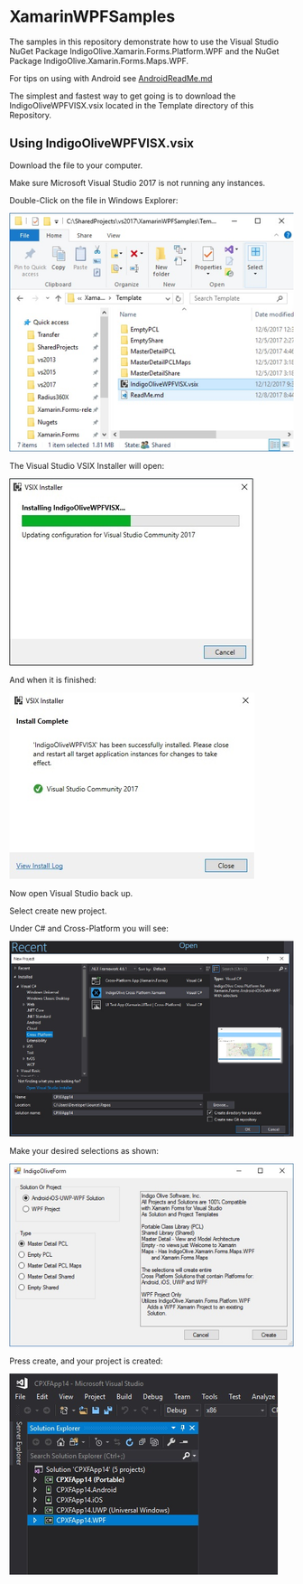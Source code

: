 # XamarinWPFSamples

The samples in this repository demonstrate how to use the Visual Studio NuGet Package IndigoOlive.Xamarin.Forms.Platform.WPF and the NuGet Package IndigoOlive.Xamarin.Forms.Maps.WPF.

For tips on using with Android see [AndroidReadMe.md](AndroidReadMe.md)

The simplest and fastest way to get going is to download the IndigoOliveWPFVISX.vsix located in the Template directory of this Repository.

## Using IndigoOliveWPFVISX.vsix

Download the file to your computer.

Make sure Microsoft Visual Studio 2017 is not running any instances.

Double-Click on the file in Windows Explorer:

![Download VSIX](images/DownloadVISX.jpg)

The Visual Studio VSIX Installer will open:

![VSIX Installing](images/VISXInstalling.jpg)

And when it is finished:

![VSIX Installed](images/VISXInstalled.jpg)

Now open Visual Studio back up.

Select create new project.

Under C# and Cross-Platform you will see:

![Indigo Olive Cross Platform Xamarin CSharp](images/IndigoOliveCrossPlatformXamarinCSharp.jpg)

Make your desired selections as shown:

![Master Detail Selected](images/MasterDetailPCLSelected.jpg)

Press create, and your project is created:

![IndigoOlive Project Created](images/IndigoOliveProjectCreated.jpg)


